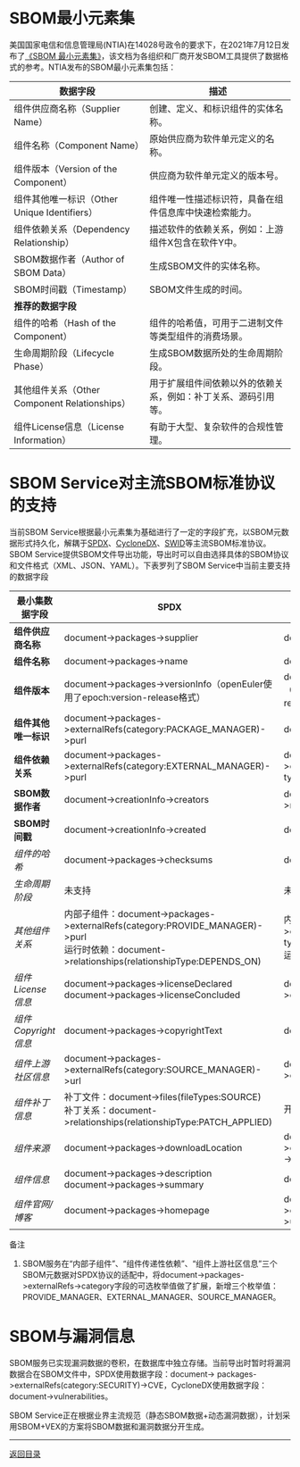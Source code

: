 # SBOM最小元素集

美国国家电信和信息管理局(NTIA)在14028号政令的要求下，在2021年7月12日发布了[《SBOM 最小元素集》](https://www.ntia.gov/files/ntia/publications/sbom_minimum_elements_report.pdf)，该文档为各组织和厂商开发SBOM工具提供了数据格式的参考。NTIA发布的SBOM最小元素集包括：


| 数据字段                                      | 描述                                                           |
| --------------------------------------------- | -------------------------------------------------------------- |
| 组件供应商名称（Supplier Name）               | 创建、定义、和标识组件的实体名称。                             |
| 组件名称（Component Name）                    | 原始供应商为软件单元定义的名称。                               |
| 组件版本（Version of the Component）          | 供应商为软件单元定义的版本号。                                 |
| 组件其他唯一标识（Other Unique Identifiers）  | 组件唯一性描述标识符，具备在组件信息库中快速检索能力。         |
| 组件依赖关系（Dependency Relationship）       | 描述软件的依赖关系，例如：上游组件X包含在软件Y中。             |
| SBOM数据作者（Author of SBOM Data）           | 生成SBOM文件的实体名称。                                       |
| SBOM时间戳（Timestamp）                       | SBOM文件生成的时间。                                           |
| **推荐的数据字段**                            |                                                                |
| 组件的哈希（Hash of the Component）           | 组件的哈希值，可用于二进制文件等类型组件的消费场景。           |
| 生命周期阶段（Lifecycle Phase）               | 生成SBOM数据所处的生命周期阶段。                               |
| 其他组件关系（Other Component Relationships） | 用于扩展组件间依赖以外的依赖关系，例如：补丁关系、源码引用等。 |
| 组件License信息（License Information）        | 有助于大型、复杂软件的合规性管理。                             |

# SBOM Service对主流SBOM标准协议的支持

当前SBOM Service根据最小元素集为基础进行了一定的字段扩充，以SBOM元数据形式持久化，解耦于[SPDX](https://spdx.dev/)、[CycloneDX](https://cyclonedx.org/)、[SWID](https://nvd.nist.gov/products/swid)等主流SBOM标准协议。SBOM Service提供SBOM文件导出功能，导出时可以自由选择具体的SBOM协议和文件格式（XML、JSON、YAML）。下表罗列了SBOM Service中当前主要支持的数据字段


| 最小集数据字段       | SPDX                                                                                                                                              | CycloneDX                                                                                                            |
| -------------------- | ------------------------------------------------------------------------------------------------------------------------------------------------- | -------------------------------------------------------------------------------------------------------------------- |
| **组件供应商名称**   | document->packages->supplier                                                                                                                      | document->components->supplier                                                                                       |
| **组件名称**         | document->packages->name                                                                                                                          | document->components->name                                                                                           |
| **组件版本**         | document->packages->versionInfo（openEuler使用了epoch:version-release格式）                                                                       | document->components->version（openEuler使用了epoch:version-release格式）                                            |
| **组件其他唯一标识** | document->packages->externalRefs(category:PACKAGE_MANAGER)->purl                                                                                  | document->components->purl                                                                                           |
| **组件依赖关系**     | document->packages->externalRefs(category:EXTERNAL_MANAGER)->purl                                                                                 | document->components->components(mime-type:EXTERNAL_MANAGER)->purl                                                   |
| **SBOM数据作者**     | document->creationInfo->creators                                                                                                                  | document->metadata->manufacture->name                                                                                |
| **SBOM时间戳**       | document->creationInfo->created                                                                                                                   | document->metadata->timestamp                                                                                        |
| *组件的哈希*         | document->packages->checksums                                                                                                                     | document->components->hashes                                                                                         |
| *生命周期阶段*       | 未支持                                                                                                                                            | 未支持                                                                                                               |
| *其他组件关系*       | 内部子组件：document->packages->externalRefs(category:PROVIDE_MANAGER)->purl<br/>运行时依赖：document->relationships(relationshipType:DEPENDS_ON) | 内部子组件：document->components->components(mime-type:PROVIDE_MANAGER)->purl<br/>运行时依赖：document->dependencies |
| *组件License信息*    | document->packages->licenseDeclared<br />document->packages->licenseConcluded                                                                     | document->components->licenses->expression                                                                           |
| *组件Copyright信息*  | document->packages->copyrightText                                                                                                                 | document->components->copyright                                                                                      |
| *组件上游社区信息*   | document->packages->externalRefs(category:SOURCE_MANAGER)->url                                                                                    | document->components->externalReferences(type:vcs)->url                                                              |
| *组件补丁信息*       | 补丁文件：document->files(fileTypes:SOURCE)<br />补丁关系：document->relationships(relationshipType:PATCH_APPLIED)                                | 开发中                                                                                                               |
| *组件来源*           | document->packages->downloadLocation                                                                                                              | document->components->externalReferences(type:distribution)->url                                                     |
| *组件信息*           | document->packages->description<br />document->packages->summary                                                                                  | document->components->description                                                                                    |
| *组件官网/博客*      | document->packages->homepage                                                                                                                      | document->components->externalReferences(type:website)->url                                                          |

备注

1. SBOM服务在“内部子组件”、“组件传递性依赖”、“组件上游社区信息”三个SBOM元数据对SPDX协议的适配中，将document->packages->externalRefs->category字段的可选枚举值做了扩展，新增三个枚举值：PROVIDE_MANAGER、EXTERNAL_MANAGER、SOURCE_MANAGER。

# SBOM与漏洞信息

SBOM服务已实现漏洞数据的卷积，在数据库中独立存储。当前导出时暂时将漏洞数据合在SBOM文件中，SPDX使用数据字段：document->
packages->externalRefs(category:SECURITY)->CVE，CycloneDX使用数据字段：document->vulnerabilities。

SBOM Service正在根据业界主流规范（静态SBOM数据+动态漏洞数据），计划采用SBOM+VEX的方案将SBOM数据和漏洞数据分开生成。

---

[返回目录](../../README.md)
